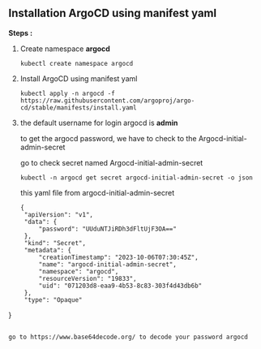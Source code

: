 ## Installation ArgoCD using manifest yaml

**Steps :**

1. Create namespace **argocd**
   ```
   kubectl create namespace argocd
   ```

2. Install ArgoCD using manifest yaml
   ```
   kubectl apply -n argocd -f https://raw.githubusercontent.com/argoproj/argo-cd/stable/manifests/install.yaml
   ```

3. the default username for login argocd is **admin**

   to get the argocd password, we have to check to the Argocd-initial-admin-secret

   go to check secret named Argocd-initial-admin-secret

   ```
   kubectl -n argocd get secret argocd-initial-admin-secret -o json
   ```
   
   this yaml file from argocd-initial-admin-secret
   ```
   {
    "apiVersion": "v1",
    "data": {
        "password": "UUduNTJiRDh3dFltUjF3OA=="
    },
    "kind": "Secret",
    "metadata": {
        "creationTimestamp": "2023-10-06T07:30:45Z",
        "name": "argocd-initial-admin-secret",
        "namespace": "argocd",
        "resourceVersion": "19833",
        "uid": "071203d8-eaa9-4b53-8c83-303f4d43db6b"
    },
    "type": "Opaque"
}
```

go to https://www.base64decode.org/ to decode your password argocd


